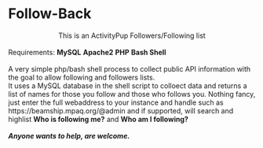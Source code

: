 # Follow-Back
<CENTER>This is an ActivityPup Followers/Following list</CENTER><BR>
Requirements:
<B>MySQL</B>
<B>Apache2</B>
<B>PHP</B>
<B>Bash Shell</B>
<BR><BR>
A very simple php/bash shell process to collect public API information with the goal to allow following and followers lists.
<BR>
It uses a MySQL database in the shell script to colloect data and returns a list of names for those you follow and those who follows you. Nothing fancy, just enter the full webaddress to your instance and handle such as https://beamship.mpaq.org/@admin and if supported, will search and highlist <B>Who is following me?</B> and <B>Who am I following?</B>
<BR><BR>
<I><B>Anyone wants to help, are welcome.</B></I>
